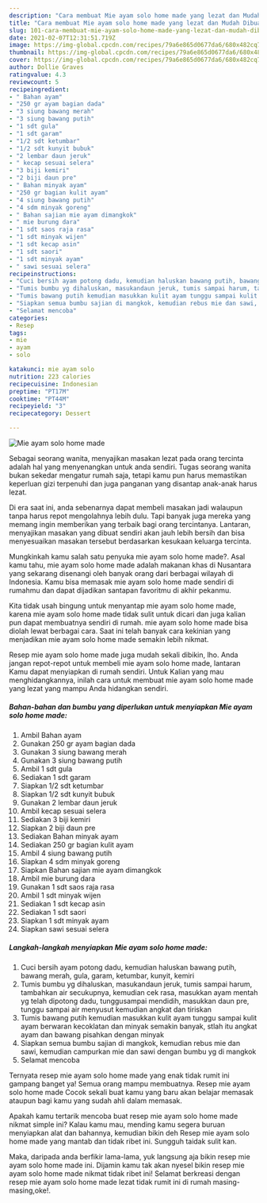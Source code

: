 ```yaml
---
description: "Cara membuat Mie ayam solo home made yang lezat dan Mudah Dibuat"
title: "Cara membuat Mie ayam solo home made yang lezat dan Mudah Dibuat"
slug: 101-cara-membuat-mie-ayam-solo-home-made-yang-lezat-dan-mudah-dibuat
date: 2021-02-07T12:31:51.719Z
image: https://img-global.cpcdn.com/recipes/79a6e865d0677da6/680x482cq70/mie-ayam-solo-home-made-foto-resep-utama.jpg
thumbnail: https://img-global.cpcdn.com/recipes/79a6e865d0677da6/680x482cq70/mie-ayam-solo-home-made-foto-resep-utama.jpg
cover: https://img-global.cpcdn.com/recipes/79a6e865d0677da6/680x482cq70/mie-ayam-solo-home-made-foto-resep-utama.jpg
author: Dollie Graves
ratingvalue: 4.3
reviewcount: 5
recipeingredient:
- " Bahan ayam"
- "250 gr ayam bagian dada"
- "3 siung bawang merah"
- "3 siung bawang putih"
- "1 sdt gula"
- "1 sdt garam"
- "1/2 sdt ketumbar"
- "1/2 sdt kunyit bubuk"
- "2 lembar daun jeruk"
- " kecap sesuai selera"
- "3 biji kemiri"
- "2 biji daun pre"
- " Bahan minyak ayam"
- "250 gr bagian kulit ayam"
- "4 siung bawang putih"
- "4 sdm minyak goreng"
- " Bahan sajian mie ayam dimangkok"
- " mie burung dara"
- "1 sdt saos raja rasa"
- "1 sdt minyak wijen"
- "1 sdt kecap asin"
- "1 sdt saori"
- "1 sdt minyak ayam"
- " sawi sesuai selera"
recipeinstructions:
- "Cuci bersih ayam potong dadu, kemudian haluskan bawang putih, bawang merah, gula, garam, ketumbar, kunyit, kemiri"
- "Tumis bumbu yg dihaluskan, masukandaun jeruk, tumis sampai harum, tambahkan air secukupnya, kemudian cek rasa, masukkan ayam mentah yg telah dipotong dadu, tunggusampai mendidih, masukkan daun pre, tunggu sampai air menyusut kemudian angkat dan tiriskan"
- "Tumis bawang putih kemudian masukkan kulit ayam tunggu sampai kulit ayam berwaran kecoklatan dan minyak semakin banyak, stlah itu angkat ayam dan bawang pisahkan dengan minyak"
- "Siapkan semua bumbu sajian di mangkok, kemudian rebus mie dan sawi, kemudian campurkan mie dan sawi dengan bumbu yg di mangkok"
- "Selamat mencoba"
categories:
- Resep
tags:
- mie
- ayam
- solo

katakunci: mie ayam solo 
nutrition: 223 calories
recipecuisine: Indonesian
preptime: "PT17M"
cooktime: "PT44M"
recipeyield: "3"
recipecategory: Dessert

---
```



![Mie ayam solo home made](https://img-global.cpcdn.com/recipes/79a6e865d0677da6/680x482cq70/mie-ayam-solo-home-made-foto-resep-utama.jpg)

Sebagai seorang wanita, menyajikan masakan lezat pada orang tercinta adalah hal yang menyenangkan untuk anda sendiri. Tugas seorang  wanita bukan sekedar mengatur rumah saja, tetapi kamu pun harus memastikan keperluan gizi terpenuhi dan juga panganan yang disantap anak-anak harus lezat.

Di era  saat ini, anda sebenarnya dapat membeli masakan jadi walaupun tanpa harus repot mengolahnya lebih dulu. Tapi banyak juga mereka yang memang ingin memberikan yang terbaik bagi orang tercintanya. Lantaran, menyajikan masakan yang dibuat sendiri akan jauh lebih bersih dan bisa menyesuaikan masakan tersebut berdasarkan kesukaan keluarga tercinta. 



Mungkinkah kamu salah satu penyuka mie ayam solo home made?. Asal kamu tahu, mie ayam solo home made adalah makanan khas di Nusantara yang sekarang disenangi oleh banyak orang dari berbagai wilayah di Indonesia. Kamu bisa memasak mie ayam solo home made sendiri di rumahmu dan dapat dijadikan santapan favoritmu di akhir pekanmu.

Kita tidak usah bingung untuk menyantap mie ayam solo home made, karena mie ayam solo home made tidak sulit untuk dicari dan juga kalian pun dapat membuatnya sendiri di rumah. mie ayam solo home made bisa diolah lewat berbagai cara. Saat ini telah banyak cara kekinian yang menjadikan mie ayam solo home made semakin lebih nikmat.

Resep mie ayam solo home made juga mudah sekali dibikin, lho. Anda jangan repot-repot untuk membeli mie ayam solo home made, lantaran Kamu dapat menyiapkan di rumah sendiri. Untuk Kalian yang mau menghidangkannya, inilah cara untuk membuat mie ayam solo home made yang lezat yang mampu Anda hidangkan sendiri.

<!--inarticleads1-->

##### Bahan-bahan dan bumbu yang diperlukan untuk menyiapkan Mie ayam solo home made:

1. Ambil  Bahan ayam
1. Gunakan 250 gr ayam bagian dada
1. Gunakan 3 siung bawang merah
1. Gunakan 3 siung bawang putih
1. Ambil 1 sdt gula
1. Sediakan 1 sdt garam
1. Siapkan 1/2 sdt ketumbar
1. Siapkan 1/2 sdt kunyit bubuk
1. Gunakan 2 lembar daun jeruk
1. Ambil  kecap sesuai selera
1. Sediakan 3 biji kemiri
1. Siapkan 2 biji daun pre
1. Sediakan  Bahan minyak ayam
1. Sediakan 250 gr bagian kulit ayam
1. Ambil 4 siung bawang putih
1. Siapkan 4 sdm minyak goreng
1. Siapkan  Bahan sajian mie ayam dimangkok
1. Ambil  mie burung dara
1. Gunakan 1 sdt saos raja rasa
1. Ambil 1 sdt minyak wijen
1. Sediakan 1 sdt kecap asin
1. Sediakan 1 sdt saori
1. Siapkan 1 sdt minyak ayam
1. Siapkan  sawi sesuai selera




<!--inarticleads2-->

##### Langkah-langkah menyiapkan Mie ayam solo home made:

1. Cuci bersih ayam potong dadu, kemudian haluskan bawang putih, bawang merah, gula, garam, ketumbar, kunyit, kemiri
1. Tumis bumbu yg dihaluskan, masukandaun jeruk, tumis sampai harum, tambahkan air secukupnya, kemudian cek rasa, masukkan ayam mentah yg telah dipotong dadu, tunggusampai mendidih, masukkan daun pre, tunggu sampai air menyusut kemudian angkat dan tiriskan
1. Tumis bawang putih kemudian masukkan kulit ayam tunggu sampai kulit ayam berwaran kecoklatan dan minyak semakin banyak, stlah itu angkat ayam dan bawang pisahkan dengan minyak
1. Siapkan semua bumbu sajian di mangkok, kemudian rebus mie dan sawi, kemudian campurkan mie dan sawi dengan bumbu yg di mangkok
1. Selamat mencoba




Ternyata resep mie ayam solo home made yang enak tidak rumit ini gampang banget ya! Semua orang mampu membuatnya. Resep mie ayam solo home made Cocok sekali buat kamu yang baru akan belajar memasak ataupun bagi kamu yang sudah ahli dalam memasak.

Apakah kamu tertarik mencoba buat resep mie ayam solo home made nikmat simple ini? Kalau kamu mau, mending kamu segera buruan menyiapkan alat dan bahannya, kemudian bikin deh Resep mie ayam solo home made yang mantab dan tidak ribet ini. Sungguh taidak sulit kan. 

Maka, daripada anda berfikir lama-lama, yuk langsung aja bikin resep mie ayam solo home made ini. Dijamin kamu tak akan nyesel bikin resep mie ayam solo home made nikmat tidak ribet ini! Selamat berkreasi dengan resep mie ayam solo home made lezat tidak rumit ini di rumah masing-masing,oke!.


